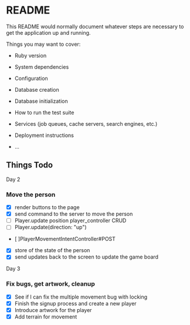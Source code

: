 # README

This README would normally document whatever steps are necessary to get the
application up and running.

Things you may want to cover:

* Ruby version

* System dependencies

* Configuration

* Database creation

* Database initialization

* How to run the test suite

* Services (job queues, cache servers, search engines, etc.)

* Deployment instructions

* ...

## Things Todo

Day 2

### Move the person

- [x] render buttons to the page
- [x] send command to the server to move the person
- [ ] Player.update position player_controller CRUD
- [ ] Player.update(direction: "up")
- [ ]PlayerMovementIntentController#POST
- [x] store of the state of the person
- [x] send updates back to the screen to update the game board

Day 3

### Fix bugs, get artwork, cleanup

- [x] See if I can fix the multiple movement bug with locking
- [x] Finish the signup process and create a new player
- [x] Introduce artwork for the player
- [x] Add terrain for movement
